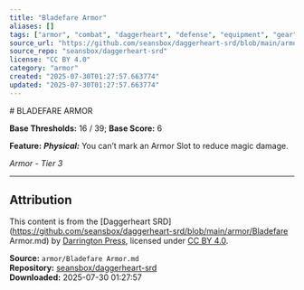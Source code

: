 ```yaml
---
title: "Bladefare Armor"
aliases: []
tags: ["armor", "combat", "daggerheart", "defense", "equipment", "gear", "reference", "srd", "ttrpg"]
source_url: "https://github.com/seansbox/daggerheart-srd/blob/main/armor/Bladefare Armor.md"
source_repo: "seansbox/daggerheart-srd"
license: "CC BY 4.0"
category: "armor"
created: "2025-07-30T01:27:57.663774"
updated: "2025-07-30T01:27:57.663774"
---
```


﻿# BLADEFARE ARMOR

**Base Thresholds:** 16 / 39; **Base Score:** 6

**Feature:** ***Physical:*** You can’t mark an Armor Slot to reduce magic damage.

*Armor - Tier 3*

---

## Attribution

This content is from the [Daggerheart SRD](https://github.com/seansbox/daggerheart-srd/blob/main/armor/Bladefare Armor.md) by [Darrington Press](https://darringtonpress.com/), licensed under [CC BY 4.0](https://creativecommons.org/licenses/by/4.0/).

**Source:** `armor/Bladefare Armor.md`  
**Repository:** [seansbox/daggerheart-srd](https://github.com/seansbox/daggerheart-srd)  
**Downloaded:** 2025-07-30 01:27:57

